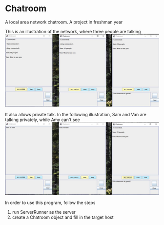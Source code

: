 # Chatroom
A local area network chatroom. 
A project in freshman year

This is an illustration of the network, where three people are talking
![public talk](https://github.com/wcvanvan/Chatroom/blob/main/samples/public_talk.JPG)


It also allows private talk. In the following illustration, Sam and Van are talking privately, while Amy can't see
![public talk](https://github.com/wcvanvan/Chatroom/blob/main/samples/private_talk.JPG)

In order to use this program, follow the steps
1. run ServerRunner as the server
2. create a Chatroom object and fill in the target host
